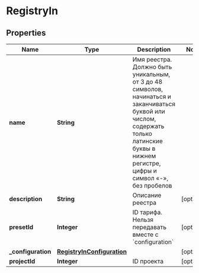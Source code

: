 

# RegistryIn


## Properties

| Name | Type | Description | Notes |
|------------ | ------------- | ------------- | -------------|
|**name** | **String** | Имя реестра. Должно быть уникальным, от 3 до 48 символов, начинаться и заканчиваться буквой или числом, содержать только латинские буквы в нижнем регистре, цифры и символ «-», без пробелов |  |
|**description** | **String** | Описание реестра |  [optional] |
|**presetId** | **Integer** | ID тарифа. Нельзя передавать вместе с &#x60;configuration&#x60; |  [optional] |
|**_configuration** | [**RegistryInConfiguration**](RegistryInConfiguration.md) |  |  [optional] |
|**projectId** | **Integer** | ID проекта |  [optional] |




